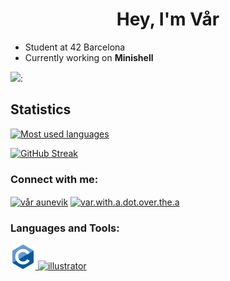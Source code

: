 <h1 align="center"> Hey, I'm Vår </h1>

- Student at 42 Barcelona
- Currently working on **Minishell**


<break>

<img src="https://media.giphy.com/media/TilmLMmWrRYYHjLfub/giphy.gif?cid=ecf05e47h0nsslwlqh1qis575vmbm4k403pjvgo7vgli4vnu&ep=v1_gifs_search&rid=giphy.gif&ct=g" width="500">:

<h2>Statistics</h2>

[![Most used languages](https://github-readme-stats.vercel.app/api/top-langs?username=varaunevik&locale=en&hide_title=false&layout=compact&card_width=320&langs_count=5&theme=dracula&hide_border=false&order=2)](https://github.com/varaunevik?tab=repositories) 

<break>

[![GitHub Streak](https://streak-stats.demolab.com?user=varaunevik&locale=en&mode=daily&theme=dracula&hide_border=false&border_radius=5&order=3)](https://github.com/varaunevik) 

<h3 align="left">Connect with me:</h3>
<p align="left">
<a href="https://linkedin.com/in/våraunevik" target="blank"><img align="center" src="https://raw.githubusercontent.com/rahuldkjain/github-profile-readme-generator/master/src/images/icons/Social/linked-in-alt.svg" alt="vår aunevik" height="30" width="40" /></a>
<a href="https://instagram.com/var.with.a.dot.over.the.a" target="blank"><img align="center" src="https://raw.githubusercontent.com/rahuldkjain/github-profile-readme-generator/master/src/images/icons/Social/instagram.svg" alt="var.with.a.dot.over.the.a" height="30" width="40" /></a>
</p>

<h3 align="left">Languages and Tools:</h3>
<p align="left"> <a href="https://www.cprogramming.com/" target="_blank" rel="noreferrer"> <img src="https://raw.githubusercontent.com/devicons/devicon/master/icons/c/c-original.svg" alt="c" width="40" height="40"/> </a> <a href="https://www.adobe.com/in/products/illustrator.html" target="_blank" rel="noreferrer"> <img src="https://www.vectorlogo.zone/logos/adobe_illustrator/adobe_illustrator-icon.svg" alt="illustrator" width="40" height="40"/> </a> </p>
<!--
**Varaunevik/Varaunevik** is a ✨ _special_ ✨ repository because its `README.md` (this file) appears on your GitHub profile.

Here are some ideas to get you started:

- 🔭 I’m currently working on ...
- 🌱 I’m currently learning ...
- 👯 I’m looking to collaborate on ...
- 🤔 I’m looking for help with ...
- 💬 Ask me about ...
- 📫 How to reach me: ...
- 😄 Pronouns: ...
- ⚡ Fun fact: ...
-->
